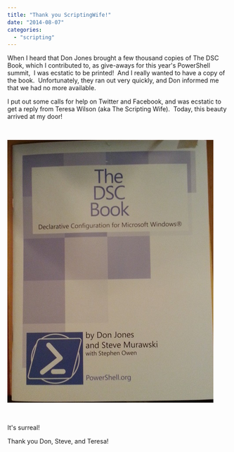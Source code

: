 ```yaml
---
title: "Thank you ScriptingWife!"
date: "2014-08-07"
categories: 
  - "scripting"
---
```


When I heard that Don Jones brought a few thousand copies of The DSC Book, which I contributed to, as give-aways for this year's PowerShell summit,  I was ecstatic to be printed!  And I really wanted to have a copy of the book.  Unfortunately, they ran out very quickly, and Don informed me that we had no more available.

I put out some calls for help on Twitter and Facebook, and was ecstatic to get a reply from Teresa Wilson (aka The Scripting Wife).  Today, this beauty arrived at my door!

 

[![2014-08-04 18.27.00](images/2014-08-04-18-27-001.jpg)](https://foxdeploy.files.wordpress.com/2014/08/2014-08-04-18-27-001.jpg)

 

It's surreal!

Thank you Don, Steve, and Teresa!
